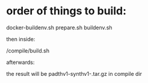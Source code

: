 # order of things to build:

docker-buildenv.sh
prepare.sh
buildenv.sh

then inside:

/compile/build.sh

afterwards:

the result will be padthv1-synthv1-<arch>.tar.gz in compile dir
